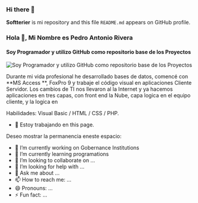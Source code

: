 ### Hi there 👋

**Softterier** is mi repository and this file `README.md` appears on GitHub profile.

### Hola 👋, Mi Nombre es Pedro Antonio Rivera
#### Soy Programador y utilizo GitHub como repositorio base de los Proyectos
![Soy Programador y utilizo GitHub como repositorio base de los Proyectos](https://github.como/softterier/Banner_Git.png)

Durante mi vida profesional he desarrollado bases de datos, comencé con **MS Access **, FoxPro 9 y trabaje el código visual en aplicaciones Cliente Servidor.
Los cambios de TI nos llevaron al la Internet y ya hacemos aplicaciones en tres capas, con front end la Nube, capa logica en el equipo cliente, y la logica en  

Habilidades: Visual Basic / HTML / CSS / PHP.

- 🔭 Estoy trabajando en this page. 

Deseo mostrar la permanencia eneste espacio:

- 🔭 I’m currently working on Gobernance Institutions
- 🌱 I’m currently learning programations
- 👯 I’m looking to collaborate on ...
- 🤔 I’m looking for help with ...
- 💬 Ask me about ...
- 📫 How to reach me: ...
- 😄 Pronouns: ...
- ⚡ Fun fact: ...

